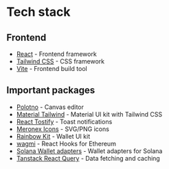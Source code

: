 # Tech stack

## Frontend
- [React](https://reactjs.org/) - Frontend framework
- [Tailwind CSS](https://tailwindcss.com/) - CSS framework
- [Vite](https://vitejs.dev/) - Frontend build tool

## Important packages
- [Polotno](https://polotno.dev/) - Canvas editor
- [Material Tailwind](https://material-tailwind.com/) - Material UI kit with Tailwind CSS
- [React Tostify](https://fkhadra.github.io/react-toastify/introduction) - Toast notifications
- [Meronex Icons](https://icons.meronex.com/) - SVG/PNG icons
- [Rainbow Kit](https://www.rainbowkit.com/) - Wallet UI kit
- [wagmi](https://wagmi.sh/react/getting-started) - React Hooks for Ethereum
- [Solana Wallet adapters](https://github.com/solana-labs/wallet-adapter) - Wallet adapters for Solana
- [Tanstack React Query](https://tanstack.com/query/v3/) - Data fetching and caching
